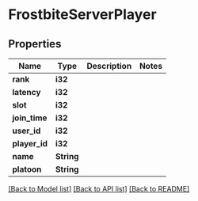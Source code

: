 # FrostbiteServerPlayer

## Properties

Name | Type | Description | Notes
------------ | ------------- | ------------- | -------------
**rank** | **i32** |  | 
**latency** | **i32** |  | 
**slot** | **i32** |  | 
**join_time** | **i32** |  | 
**user_id** | **i32** |  | 
**player_id** | **i32** |  | 
**name** | **String** |  | 
**platoon** | **String** |  | 

[[Back to Model list]](../README.md#documentation-for-models) [[Back to API list]](../README.md#documentation-for-api-endpoints) [[Back to README]](../README.md)


